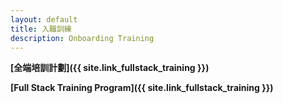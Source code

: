 ```yaml
---
layout: default
title: 入職訓練
description: Onboarding Training
---
```


**[全端培訓計劃]({{ site.link_fullstack_training }})**

**[Full Stack Training Program]({{ site.link_fullstack_training }})**



